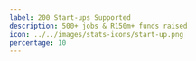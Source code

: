 ```yaml
---
label: 200 Start-ups Supported
description: 500+ jobs & R150m+ funds raised
icon: ../../images/stats-icons/start-up.png
percentage: 10
---
```

